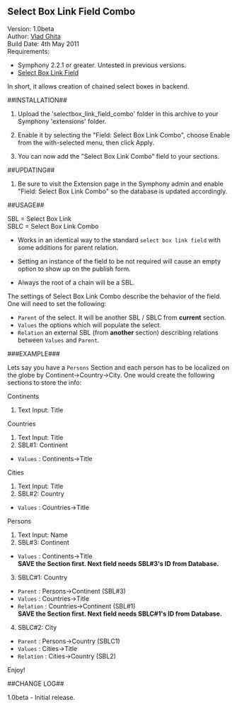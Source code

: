 Select Box Link Field Combo 
------------------------------------

Version: 1.0beta<br />
Author: [Vlad Ghita](vlad_micutul@yahoo.com)<br />
Build Date: 4th May 2011<br />
Requirements:<br />
  
- Symphony 2.2.1 or greater. Untested in previous versions.
- [Select Box Link Field](http://symphony-cms.com/download/extensions/view/20054/)

In short, it allows creation of chained select boxes in backend.

##INSTALLATION##

1. Upload the 'selectbox_link_field_combo' folder in this archive to your Symphony 'extensions' folder.

2. Enable it by selecting the "Field: Select Box Link Combo", choose Enable from the with-selected menu, then click Apply.

3. You can now add the "Select Box Link Combo" field to your sections.


##UPDATING##

1. Be sure to visit the Extension page in the Symphony admin and enable "Field: Select Box Link Combo" so the database is updated accordingly.


##USAGE##

SBL = Select Box Link<br />
SBLC = Select Box Link Combo

- Works in an identical way to the standard `select box link field` with some additions for parent relation.

- Setting an instance of the field to be not required will cause an empty option to show up on the publish form.

- Always the root of a chain will be a SBL.

The settings of Select Box Link Combo describe the behavior of the field. One will need to set the following:

- `Parent` of the select. It will be another SBL / SBLC from **current** section.
- `Values` the options which will populate the select.
- `Relation` an external SBL (from **another** section) describing relations between `Values` and `Parent`.

###EXAMPLE###

Lets say you have a `Persons` Section and each person has to be localized on the globe by Continent->Country->City. One would create the following sections to store the info:

Continents<br />
1. Text Input: Title

Countries<br />
1. Text Input: Title<br />
2. SBL\#1: Continent<br />
- `Values` : Continents-&gt;Title

Cities<br />
1. Text Input: Title<br />
2. SBL\#2: Country<br />
- `Values` : Countries-&gt;Title
  
Persons<br />
1. Text Input: Name<br />
2. SBL\#3: Continent<br />
- `Values` : Continents-&gt;Title<br />
**SAVE the Section first. Next field needs SBL\#3's ID from Database.**<br />
3. SBLC\#1: Country<br />
- `Parent` : Persons-&gt;Continent (SBL\#3)<br />
- `Values` : Countries-&gt;Title<br />
- `Relation` : Countries-&gt;Continent (SBL\#1)<br />
**SAVE the Section first. Next field needs SBLC\#1's ID from Database.**<br />
4. SBLC\#2: City<br />
- `Parent` : Persons-&gt;Country (SBLC1)<br />
- `Values` : Cities-&gt;Title<br />
- `Relation` : Cities-&gt;Country (SBL2)

Enjoy!

##CHANGE LOG##

1.0beta	- Initial release.